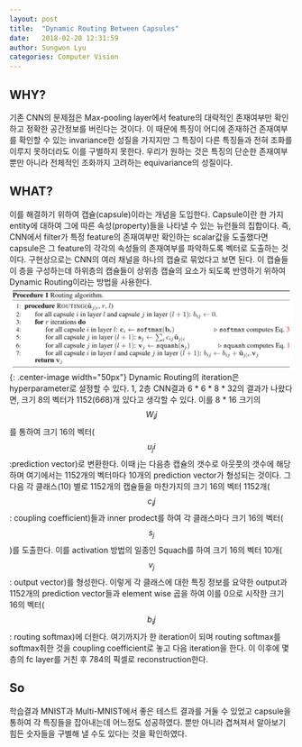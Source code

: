```yaml
---
layout: post
title:  "Dynamic Routing Between Capsules"
date:   2018-02-20 12:31:59
author: Sungwon Lyu
categories: Computer Vision
---
```

## WHY? 
기존 CNN의 문제점은 Max-pooling layer에서 feature의 대략적인 존재여부만 확인하고 정확한 공간정보를 버린다는 것이다. 이 때문에 특징이 어디에 존재하건 존재여부를 확인할 수 있는 invariance한 성질을 가지지만 그 특징이 다른 특징들과 전혀 조화를 이루지 못하더라도 이를 구별하지 못한다. 우리가 원하는 것은 특징의 단순한 존재여부 뿐만 아니라 전체적인 조화까지 고려하는 equivariance의 성질이다.  

## WHAT?
이를 해결하기 위하여 캡슐(capsule)이라는 개념을 도입한다. Capsule이란 한 가지 entity에 대하여 그에 따른 속성(property)들을 나타낼 수 있는 뉴런들의 집합이다. 즉, CNN에서 filter가 특정 feature의 존재여부만 확인하는 scalar값을 도출했다면 capsule은 그 feature의 각각의 속성들의 존재여부를 파악하도록 벡터로 도출하는 것이다. 구현상으로는 CNN의 여러 채널을 하나의 캡슐로 묶었다고 보면 된다. 이 캡슐들이 층을 구성하는데 하위층의 캡슐들이 상위층 캡슐의 요소가 되도록 반영하기 위하여 Dynamic Routing이라는 방법을 사용한다. 
![img](/assets/images/dr.png){: .center-image width="50px"}
Dynamic Routing의 iteration은 hyperparameter로 설정할 수 있다. 1, 2층 CNN결과 6 * 6 * 8 * 32의 결과가 나왔다면, 크기 8의 벡터가 1152(6*6*8)개 있다고 생각할 수 있다. 이를 8 * 16 크기의 $$W_ij$$를 통하여 크기 16의 벡터($$u_ji$$:prediction vector)로 변환한다. 이때 j는 다음층 캡슐의 갯수로 아웃풋의 갯수에 해당하며 여기에서는 1152개의 벡터마다 10개의 prediction vector가 형성되는 것이다. 그 다음 각 클래스(10) 별로 1152개의 캡슐들을 마찬가지의 크기 16의 벡터 1152개($$c_ij$$: coupling coefficient)들과 inner prodect를 하여 각 클래스마다 크기 16의 벡터($$s_j$$)를 도출한다. 이를 activation 방법의 일종인 Squach를 하여 크기 16의 벡터 10개($$v_j$$: output vector)를 형성한다. 이렇게 각 클래스에 대한 특징 정보를 요약한 output과 1152개의 prediction vector들과 element wise 곱을 하여 이를 0으로 시작한 크기 16의 벡터($$b_ij$$: routing softmax)에 더한다. 여기까지가 한 iteration이 되며 routing softmax를 softmax취한 것을 coupling coefficient로 놓고 다음 iteration을 한다. 
이 이후에 몇 층의 fc layer를 거친 후 784의 픽셀로 reconstruction한다. 

## So
학습결과 MNIST과 Multi-MNIST에서 좋은 테스트 결과를 거둘 수 있었고 capsule을 통하여 각 특징들을 잡아내는데 어느정도 성공하였다. 뿐만 아니라 겹쳐져서 알아보기 힘든 숫자들을 구별해 낼 수도 있다는 것을 확인하였다. 